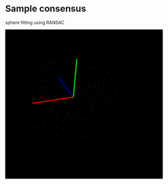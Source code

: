 # Sample consensus

sphere fitting using RANSAC

![image-20201230163851996](readme.assets/image-20201230163851996.png)